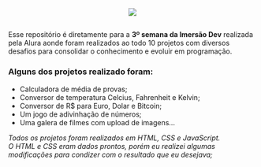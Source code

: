 <div align="center">
<img src="https://www.alura.com.br/assets/img/imersoes/dev-2021/logo-imersao-mentalista.svg">
</div>

##

Esse repositório é diretamente para a **3º semana da Imersão Dev** realizada pela Alura aonde foram realizados ao todo 10 projetos com diversos desafios para consolidar o conhecimento e evoluir em programação.<br>
### Alguns dos projetos realizado foram: 
- Calculadora de média de provas;
- Conversor de temperatura Celcius, Fahrenheit e Kelvin;
- Conversor de R$ para Euro, Dolar e Bitcoin;
- Um jogo de adivinhação de números;
- Uma galera de filmes com upload de imagens...

_Todos os projetos foram realizados em HTML, CSS e JavaScript. <br>
O HTML e CSS eram dados prontos, porém eu realizei algumas modificações para condizer com o resultado que eu desejava;_
